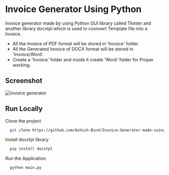 # Invoice Generator Using Python

Invoice generator made by using Python GUI library called Tkinter and another library docxtpl which is used to covnvert Template file into a Invoice.

- All the Invoice of PDF format will be stored in 'Invoice' folder.
- All the Generated Invoice of DOCX format will be stored in 'Invoice/Word'.
- Create a 'Invoice' folder and inside it create 'Word' folder for Proper working.

## Screenshot

![invoice generator](https://user-images.githubusercontent.com/121487855/229485625-0aaff6d5-c1ee-4a74-b6da-f2cd672d6a96.png)

## Run Locally

Clone the project

```bash
  git clone https://github.com/Ashish-Bind/Invoice-Generator-made-using-Python-Tkinter.git
```

Install docxtpl library

```bash
  pip install docxtpl
```

Run the Application

```bash
  python main.py
```
